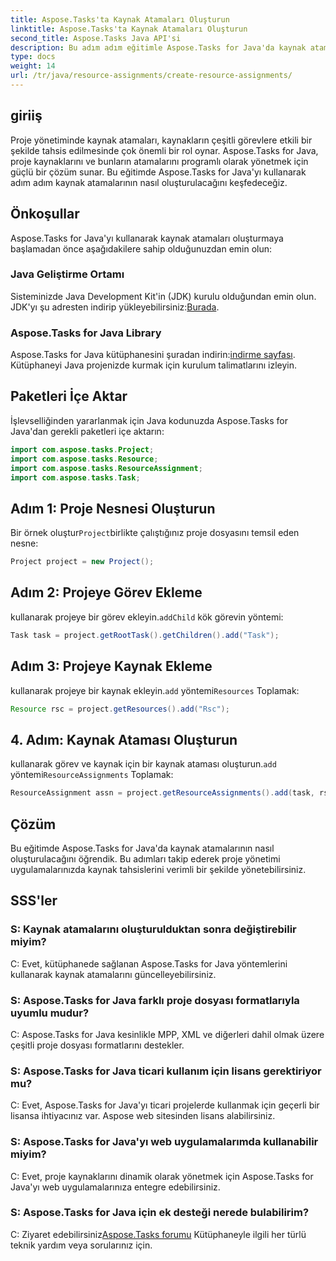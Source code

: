 ```yaml
---
title: Aspose.Tasks'ta Kaynak Atamaları Oluşturun
linktitle: Aspose.Tasks'ta Kaynak Atamaları Oluşturun
second_title: Aspose.Tasks Java API'si
description: Bu adım adım eğitimle Aspose.Tasks for Java'da kaynak atamalarını zahmetsizce nasıl oluşturacağınızı öğrenin. Etkin proje kaynak yönetimi artık çok kolay.
type: docs
weight: 14
url: /tr/java/resource-assignments/create-resource-assignments/
---
```

## giriiş
Proje yönetiminde kaynak atamaları, kaynakların çeşitli görevlere etkili bir şekilde tahsis edilmesinde çok önemli bir rol oynar. Aspose.Tasks for Java, proje kaynaklarını ve bunların atamalarını programlı olarak yönetmek için güçlü bir çözüm sunar. Bu eğitimde Aspose.Tasks for Java'yı kullanarak adım adım kaynak atamalarının nasıl oluşturulacağını keşfedeceğiz.
## Önkoşullar
Aspose.Tasks for Java'yı kullanarak kaynak atamaları oluşturmaya başlamadan önce aşağıdakilere sahip olduğunuzdan emin olun:
### Java Geliştirme Ortamı
 Sisteminizde Java Development Kit'in (JDK) kurulu olduğundan emin olun. JDK'yı şu adresten indirip yükleyebilirsiniz:[Burada](https://www.oracle.com/java/technologies/javase-jdk11-downloads.html).
### Aspose.Tasks for Java Library
 Aspose.Tasks for Java kütüphanesini şuradan indirin:[indirme sayfası](https://releases.aspose.com/tasks/java/). Kütüphaneyi Java projenizde kurmak için kurulum talimatlarını izleyin.

## Paketleri İçe Aktar
İşlevselliğinden yararlanmak için Java kodunuzda Aspose.Tasks for Java'dan gerekli paketleri içe aktarın:
```java
import com.aspose.tasks.Project;
import com.aspose.tasks.Resource;
import com.aspose.tasks.ResourceAssignment;
import com.aspose.tasks.Task;
```

## Adım 1: Proje Nesnesi Oluşturun
 Bir örnek oluştur`Project`birlikte çalıştığınız proje dosyasını temsil eden nesne:
```java
Project project = new Project();
```
## Adım 2: Projeye Görev Ekleme
 kullanarak projeye bir görev ekleyin.`addChild` kök görevin yöntemi:
```java
Task task = project.getRootTask().getChildren().add("Task");
```
## Adım 3: Projeye Kaynak Ekleme
 kullanarak projeye bir kaynak ekleyin.`add` yöntemi`Resources` Toplamak:
```java
Resource rsc = project.getResources().add("Rsc");
```
## 4. Adım: Kaynak Ataması Oluşturun
 kullanarak görev ve kaynak için bir kaynak ataması oluşturun.`add` yöntemi`ResourceAssignments` Toplamak:
```java
ResourceAssignment assn = project.getResourceAssignments().add(task, rsc);
```

## Çözüm
Bu eğitimde Aspose.Tasks for Java'da kaynak atamalarının nasıl oluşturulacağını öğrendik. Bu adımları takip ederek proje yönetimi uygulamalarınızda kaynak tahsislerini verimli bir şekilde yönetebilirsiniz.
## SSS'ler
### S: Kaynak atamalarını oluşturulduktan sonra değiştirebilir miyim?
C: Evet, kütüphanede sağlanan Aspose.Tasks for Java yöntemlerini kullanarak kaynak atamalarını güncelleyebilirsiniz.
### S: Aspose.Tasks for Java farklı proje dosyası formatlarıyla uyumlu mudur?
C: Aspose.Tasks for Java kesinlikle MPP, XML ve diğerleri dahil olmak üzere çeşitli proje dosyası formatlarını destekler.
### S: Aspose.Tasks for Java ticari kullanım için lisans gerektiriyor mu?
C: Evet, Aspose.Tasks for Java'yı ticari projelerde kullanmak için geçerli bir lisansa ihtiyacınız var. Aspose web sitesinden lisans alabilirsiniz.
### S: Aspose.Tasks for Java'yı web uygulamalarımda kullanabilir miyim?
C: Evet, proje kaynaklarını dinamik olarak yönetmek için Aspose.Tasks for Java'yı web uygulamalarınıza entegre edebilirsiniz.
### S: Aspose.Tasks for Java için ek desteği nerede bulabilirim?
 C: Ziyaret edebilirsiniz[Aspose.Tasks forumu](https://forum.aspose.com/c/tasks/15) Kütüphaneyle ilgili her türlü teknik yardım veya sorularınız için.